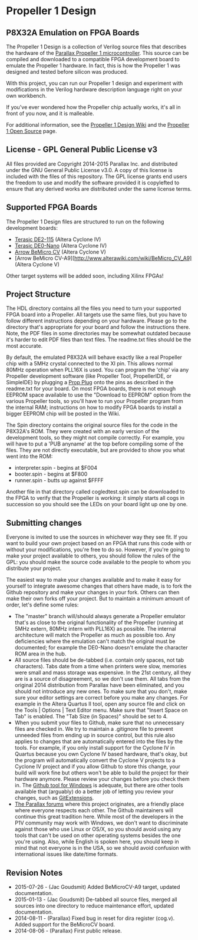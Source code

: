 Propeller 1 Design
==================
P8X32A Emulation on FPGA Boards
-------------------------------
The Propeller 1 Design is a collection of Verilog source files that describes the hardware of the [Parallax Propeller 1 microcontroller](http://www.parallax.com/microcontrollers/propeller). This source can be compiled and downloaded to a compatible FPGA development board to emulate the Propeller 1 hardware. In fact, this is how the Propeller 1 was designed and tested before silicon was produced.

With this project, you can run our Propeller 1 design and experiment with modifications in the Verilog hardware description language right on your own workbench.

If you've ever wondered how the Propeller chip actually works, it's all in front of you now, and it is malleable.

For additional information, see the [Propeller 1 Design Wiki](https://github.com/parallaxinc/Propeller_1_Design/wiki) and the [Propeller 1 Open Source](http://www.parallax.com/microcontrollers/propeller-1-open-source) page.

License - GPL General Public License v3
---------------------------------------

All files provided are Copyright 2014-2015 Parallax Inc. and distributed under the GNU General Public License v3.0. A copy of this license is included with the files of this repository. The GPL license grants end users the freedom to use and modify the software provided it is copylefted to ensure that any derived works are distributed under the same license terms.

Supported FPGA Boards
---------------------

The Propeller 1 Design files are structured to run on the following development boards:

* [Terasic DE2-115](http://www.parallax.com/product/60050) (Altera Cyclone IV)
* [Terasic DE0-Nano](http://www.parallax.com/product/60056) (Altera Cyclone IV)
* [Arrow BeMicro CV](https://parts.arrow.com/item/detail/arrow-development-tools/bemicrocv) (Altera Cyclone V)
* [Arrow BeMicro CV-A9][http://www.alterawiki.com/wiki/BeMicro_CV_A9] (Altera Cyclone V)

Other target systems will be added soon, including Xilinx FPGAs!

Project Structure
-----------------

The HDL directory contains all the files you need to turn your supported FPGA board into a Propeller. All targets use the same files, but you have to follow different instructions depending on your hardware. Please go to the directory that's appropriate for your board and follow the instructions there. Note, the PDF files in some directories may be somewhat outdated because it's harder to edit PDF files than text files. The readme.txt files should be the most accurate.

By default, the emulated P8X32A will behave exactly like a real Propeller chip with a 5MHz crystal connected to the XI pin. This allows normal 80MHz operation when PLL16X is used. You can program the 'chip' via any Propeller development software (like Propeller Tool, PropellerIDE, or SimpleIDE) by plugging a [Prop Plug](http://www.parallax.com/product/32201) onto the pins as described in the readme.txt for your board. On most FPGA boards, there is not enough EEPROM space available to use the "Download to EEPROM" option from the various Propeller tools, so you'll have to run your Propeller program from the internal RAM; instructions on how to modify FPGA boards to install a bigger EEPROM chip will be posted in the Wiki.

The Spin directory contains the original source files for the code in the P8X32A's ROM. They were created with an early version of the development tools, so they might not compile correctly. For example, you will have to put a 'PUB anyname' at the top before compiling some of the files. They are not directly executable, but are provided to show you what went into the ROM:

* interpreter.spin - begins at $F004
* booter.spin - begins at $F800
* runner.spin - butts up against $FFFF

Another file in that directory called cogledtest.spin can be downloaded to the FPGA to verify that the Propeller is working: it simply starts all cogs in succession so you should see the LEDs on your board light up one by one.

Submitting changes
------------------

Everyone is invited to use the sources in whichever way they see fit. If you want to build your own project based on an FPGA that runs this code with or without your modifications, you're free to do so. However, if you're going to make your project available to others, you should follow the rules of the GPL: you should make the source code available to the people to whom you distribute your project.

The easiest way to make your changes available and to make it easy for yourself to integrate awesome changes that others have made, is to fork the Github repository and make your changes in your fork. Others can then make their own forks off your project. But to maintain a minimum amount of order, let's define some rules:

* The "master" branch will/should always generate a Propeller emulator that's as close to the original functionality of the Propeller (running at 5MHz extern, 80MHz intern with PLL16X) as possible. The internal architecture will match the Propeller as much as possible too. Any deficiencies where the emulation can't match the original must be documented; for example the DE0-Nano doesn't emulate the character ROM area in the hub.
* All source files should be de-tabbed (i.e. contain only spaces, not tab characters). Tabs date from a time when printers were slow, memories were small and mass storage was expensive. In the 21st century, all they are is a source of disagreement, so we don't use them. All tabs from the original 2014 distribution from Parallax have been eliminated, and you should not introduce any new ones. To make sure that you don't, make sure your editor settings are correct before you make any changes. For example in the Altera Quartus II tool, open any source file and click on the Tools | Options | Text Editor menu. Make sure that "Insert Space on Tab" is enabled. The "Tab Size (in Spaces)" should be set to 4.
* When you submit your files to Github, make sure that no unnecessary files are checked in. We try to maintain a .gitignore file to prevent unneeded files from ending up in source control, but this rule also applies to changes that are automatically entered into the files by the tools. For example, if you only install support for the Cyclone IV in Quartus because you own Cyclone IV based hardware, that's okay, but the program will automatically convert the Cyclone V projects to a Cyclone IV project and if you allow Github to store this change, your build will work fine but others won't be able to build the project for their hardware anymore. Please review your changes before you check them in. The [Github tool for Windows](https://windows.github.com/) is adequate, but there are other tools available that (arguably) do a better job of letting you review your changes, such as [GitExtensions](http://sourceforge.net/projects/gitextensions/).
* [The Parallax forums](http://forums.parallax.com) where this project originates, are a friendly place where everyone respects each other. The Github maintainers will continue this great tradition here. While most of the developers in the P1V community may work with Windows, we don't want to discriminate against those who use Linux or OS/X, so you should avoid using any tools that can't be used on other operating systems besides the one you're using. Also, while English is spoken here, you should keep in mind that not everyone is in the USA, so we should avoid confusion with international issues like date/time formats.

Revision Notes
--------------

* 2015-07-26 - (Jac Goudsmit) Added BeMicroCV-A9 target, updated documentation.
* 2015-01-13 - (Jac Goudsmit) De-tabbed all source files, merged all sources into one directory to reduce maintenance effort, updated documentation.
* 2014-08-11 - (Parallax) Fixed bug in reset for dira register (cog.v). Added support for the BeMicroCV board.
* 2014-08-06 - (Parallax) First public release.
